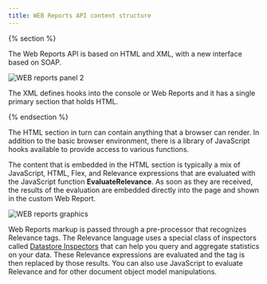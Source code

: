 ```yaml
---
title: WEB Reports API content structure
---
```


{% section %}

The Web Reports API is based on HTML and XML, with a new interface based on
SOAP. 

![WEB reports panel 2](/static/img/web_reports_2.png)

The XML defines hooks into the console or Web Reports and it has a single primary section that holds HTML. 

{% endsection %}

The HTML section in turn can contain anything that a browser can render. 
In addition to the basic browser environment, there is a library of JavaScript 
hooks available to provide access to various functions.

The content that is embedded in the HTML section is typically a mix of JavaScript,
HTML, Flex, and Relevance expressions that are evaluated with the JavaScript
function **EvaluateRelevance**. As soon as they are received, the results of the
evaluation are embedded directly into the page and shown in the custom Web Report.

![WEB reports graphics](/static/img/webreports_graphic.png)

Web Reports markup is passed through a pre-processor that recognizes Relevance
tags. The Relevance language uses a special class of inspectors called [Datastore Inspectors](../../relevance/guide/session/datastoreinspectors.html) 
that can help you query and aggregate statistics on your data. These
Relevance expressions are evaluated and the tag is then replaced by those results.
You can also use JavaScript to evaluate Relevance and for other document object
model manipulations.

